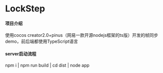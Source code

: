 # LockStep

#### 项目介绍
使用cocos creator2.0+pinus（网易一款开源nodejs框架的ts版）开发的帧同步demo，前后端都使用TypeScript语言

#### server启动流程
npm i | npm run build | cd dist | node app